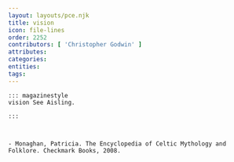 ```yaml
---
layout: layouts/pce.njk
title: vision
icon: file-lines
order: 2252
contributors: [ 'Christopher Godwin' ]
attributes:
categories:
entities:
tags:
---
```

``` tab [group1:Info]
::: magazinestyle
vision See Aisling.

:::
```
``` tab [group1:Attributes]
```
``` tab [group1:Entities]
```
``` tab [group1:Sources]
- Monaghan, Patricia. The Encyclopedia of Celtic Mythology and Folklore. Checkmark Books, 2008.
```
